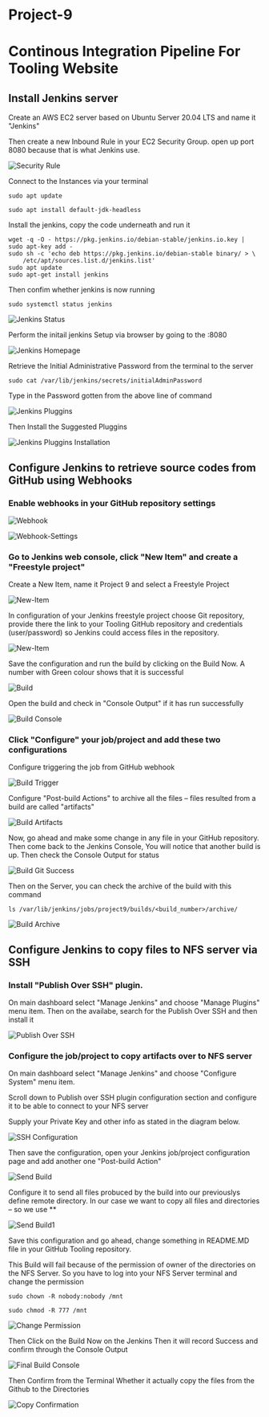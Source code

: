 # Project-9

# Continous Integration Pipeline For Tooling Website

## Install Jenkins server

Create an AWS EC2 server based on Ubuntu Server 20.04 LTS and name it "Jenkins"

Then create a new Inbound Rule in your EC2 Security Group. open up port 8080 because that is what Jenkins use. 

![Security Rule](./Images/inbound-rule.png)

Connect to the Instances via your terminal

`sudo apt update`

`sudo apt install default-jdk-headless`

Install the jenkins, copy the code underneath and run  it

```
wget -q -O - https://pkg.jenkins.io/debian-stable/jenkins.io.key | sudo apt-key add -
sudo sh -c 'echo deb https://pkg.jenkins.io/debian-stable binary/ > \
    /etc/apt/sources.list.d/jenkins.list'
sudo apt update
sudo apt-get install jenkins
```

Then confim whether jenkins is now running

`sudo systemctl status jenkins`

![Jenkins Status](./Images/jenkins-status.png)

Perform the initail jenkins Setup via browser by going to the <public-ip-address of server>:8080

![Jenkins Homepage](./Images/jenkins-homepage.png)

Retrieve the Initial Administrative Password from the terminal to the server

`sudo cat /var/lib/jenkins/secrets/initialAdminPassword`

Type in the Password gotten from the above line of command 

![Jenkins Pluggins](./Images/jenkins-plugin.png)

Then Install the Suggested Pluggins

![Jenkins Pluggins Installation](./Images/jenkings-pluggin-install.png)


## Configure Jenkins to retrieve source codes from GitHub using Webhooks

### Enable webhooks in your GitHub repository settings

![Webhook](./Images/webhook_github.gif)

![Webhook-Settings](./Images/webhook.png)

### Go to Jenkins web console, click "New Item" and create a "Freestyle project"

Create a New Item, name it Project 9 and select a Freestyle Project

![New-Item](./Images/create_freestyle.png)

In configuration of your Jenkins freestyle project choose Git repository, provide there the link to your Tooling GitHub repository and credentials (user/password) so Jenkins could access files in the repository. 

![New-Item](./Images/github_add_jenkins.png)

Save the configuration and  run the build by clicking on the Build Now. A number with Green colour shows that it is successful

![Build](./Images/build.png)

Open the build and check in "Console Output" if it has run successfully

![Build Console](./Images/build-console-success.png)

### Click "Configure" your job/project and add these two configurations

Configure triggering the job from GitHub webhook

![Build Trigger](./Images/jenkins_trigger.png)

Configure "Post-build Actions" to archive all the files – files resulted from a build are called "artifacts"

![Build Artifacts](./Images/archive_artifacts.gif)

Now, go ahead and make some change in any file in your GitHub repository. Then come back to the Jenkins Console, You will notice that another build is up. Then check the Console Output for status

![Build Git Success](./Images/build-git-success.png)

Then on the Server, you can check the archive of the build with this command 

`ls /var/lib/jenkins/jobs/project9/builds/<build_number>/archive/`

![Build Archive](./Images/build-archive.png)

## Configure Jenkins to copy files to NFS server via SSH

### Install "Publish Over SSH" plugin.

On main dashboard select "Manage Jenkins" and choose "Manage Plugins" menu item. Then on the availabe, search for the Publish Over SSH and then install it

![Publish Over SSH](./Images/publish-ssh-install.png)

### Configure the job/project to copy artifacts over to NFS server

On main dashboard select "Manage Jenkins" and choose "Configure System" menu item. 

Scroll down to Publish over SSH plugin configuration section and configure it to be able to connect to your NFS server

Supply your Private Key and other info as stated in the diagram below.

![SSH Configuration](./Images/ssh-config-test.png)

Then save the configuration, open your Jenkins job/project configuration page and add another one "Post-build Action"

![Send Build](./Images/send_build.png)

Configure it to send all files probuced by the build into our previouslys define remote directory. In our case we want to copy all files and directories – so we use **

![Send Build1](./Images/send_build1.png)

Save this configuration and go ahead, change something in README.MD file in your GitHub Tooling repository.

This Build will fail because of the permission of owner of the directories on the NFS Server. So you have to log into your NFS Server terminal and change the permission

`sudo chown -R nobody:nobody /mnt`

`sudo chmod -R 777 /mnt`

![Change Permission](./Images/change-permission.png)

Then Click on the Build Now on the Jenkins Then it will record Success and confirm through the Console Output

![Final Build Console](./Images/ssh-build-success.png)

Then Confirm from the Terminal Whether it actually copy the files from the Github to the Directories

![Copy Confirmation](./Images/nfs-confirmation.png)